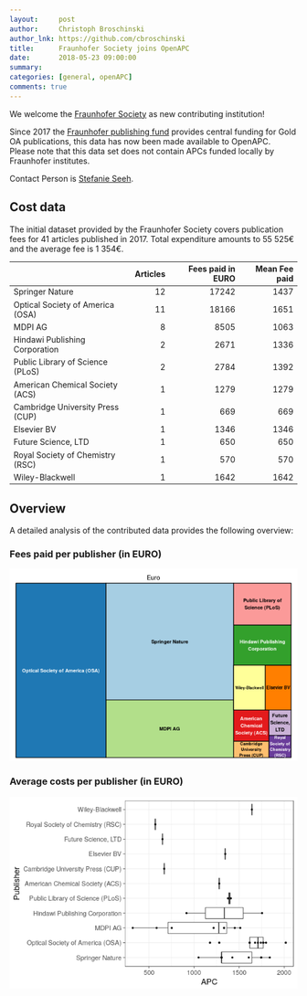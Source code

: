 ```yaml
---
layout:     post
author:     Christoph Broschinski
author_lnk: https://github.com/cbroschinski
title:      Fraunhofer Society joins OpenAPC
date:       2018-05-23 09:00:00
summary:    
categories: [general, openAPC]
comments: true
---
```





We welcome the [Fraunhofer Society](https://www.fraunhofer.de/en.html) as new contributing institution!

Since 2017 the [Fraunhofer publishing fund](https://www.openaccess.fraunhofer.de/en/open-access-strategy.html) provides central funding for Gold OA publications, this data has now been made available to OpenAPC. Please note that this data set does not contain APCs funded locally by Fraunhofer institutes. 

Contact Person is [Stefanie Seeh](mailto:stefanie.seeh@zv.fraunhofer.de).

## Cost data



The initial dataset provided by the Fraunhofer Society covers publication fees for 41 articles published in 2017. Total expenditure amounts to 55 525€ and the average fee is 1 354€.


|                                 | Articles| Fees paid in EURO| Mean Fee paid|
|:--------------------------------|--------:|-----------------:|-------------:|
|Springer Nature                  |       12|             17242|          1437|
|Optical Society of America (OSA) |       11|             18166|          1651|
|MDPI AG                          |        8|              8505|          1063|
|Hindawi Publishing Corporation   |        2|              2671|          1336|
|Public Library of Science (PLoS) |        2|              2784|          1392|
|American Chemical Society (ACS)  |        1|              1279|          1279|
|Cambridge University Press (CUP) |        1|               669|           669|
|Elsevier BV                      |        1|              1346|          1346|
|Future Science, LTD              |        1|               650|           650|
|Royal Society of Chemistry (RSC) |        1|               570|           570|
|Wiley-Blackwell                  |        1|              1642|          1642|

## Overview

A detailed analysis of the contributed data provides the following overview:

### Fees paid per publisher (in EURO)

![plot of chunk tree_fraunhofer_2018_05_23_full](/figure/tree_fraunhofer_2018_05_23_full-1.png)

###  Average costs per publisher (in EURO)

![plot of chunk box_fraunhofer_2018_05_23_publisher_full](/figure/box_fraunhofer_2018_05_23_publisher_full-1.png)
